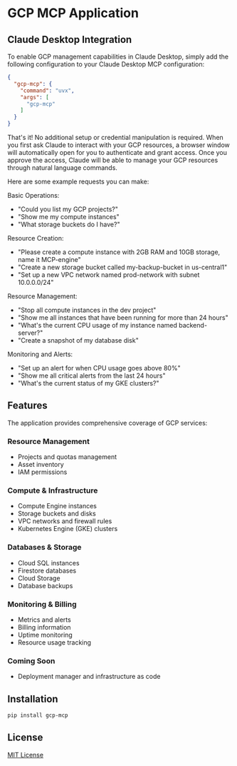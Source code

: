 # GCP MCP Application

## Claude Desktop Integration

To enable GCP management capabilities in Claude Desktop, simply add the following configuration to your Claude Desktop MCP configuration:

```json
{
  "gcp-mcp": {
    "command": "uvx",
    "args": [
      "gcp-mcp"
    ]
  }
}
```

That's it! No additional setup or credential manipulation is required. When you first ask Claude to interact with your GCP resources, a browser window will automatically open for you to authenticate and grant access. Once you approve the access, Claude will be able to manage your GCP resources through natural language commands.

Here are some example requests you can make:

Basic Operations:
- "Could you list my GCP projects?"
- "Show me my compute instances"
- "What storage buckets do I have?"

Resource Creation:
- "Please create a compute instance with 2GB RAM and 10GB storage, name it MCP-engine"
- "Create a new storage bucket called my-backup-bucket in us-central1"
- "Set up a new VPC network named prod-network with subnet 10.0.0.0/24"

Resource Management:
- "Stop all compute instances in the dev project"
- "Show me all instances that have been running for more than 24 hours"
- "What's the current CPU usage of my instance named backend-server?"
- "Create a snapshot of my database disk"

Monitoring and Alerts:
- "Set up an alert for when CPU usage goes above 80%"
- "Show me all critical alerts from the last 24 hours"
- "What's the current status of my GKE clusters?"

## Features

The application provides comprehensive coverage of GCP services:

### Resource Management
- Projects and quotas management
- Asset inventory
- IAM permissions

### Compute & Infrastructure
- Compute Engine instances
- Storage buckets and disks
- VPC networks and firewall rules
- Kubernetes Engine (GKE) clusters

### Databases & Storage
- Cloud SQL instances
- Firestore databases
- Cloud Storage
- Database backups

### Monitoring & Billing
- Metrics and alerts
- Billing information
- Uptime monitoring
- Resource usage tracking

### Coming Soon
- Deployment manager and infrastructure as code

## Installation

```bash
pip install gcp-mcp
```

## License

[MIT License](LICENSE)